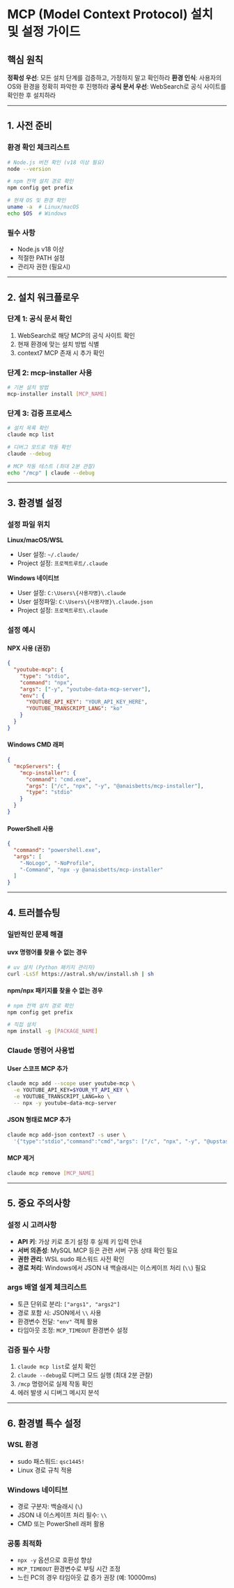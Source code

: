 
# MCP (Model Context Protocol) 설치 및 설정 가이드

## 핵심 원칙

**정확성 우선**: 모든 설치 단계를 검증하고, 가정하지 말고 확인하라
**환경 인식**: 사용자의 OS와 환경을 정확히 파악한 후 진행하라
**공식 문서 우선**: WebSearch로 공식 사이트를 확인한 후 설치하라

---

## 1. 사전 준비

### 환경 확인 체크리스트
```bash
# Node.js 버전 확인 (v18 이상 필요)
node --version

# npm 전역 설치 경로 확인
npm config get prefix

# 현재 OS 및 환경 확인
uname -a  # Linux/macOS
echo $OS  # Windows
```

### 필수 사항
- Node.js v18 이상
- 적절한 PATH 설정
- 관리자 권한 (필요시)

---

## 2. 설치 워크플로우

### 단계 1: 공식 문서 확인
1. WebSearch로 해당 MCP의 공식 사이트 확인
2. 현재 환경에 맞는 설치 방법 식별
3. context7 MCP 존재 시 추가 확인

### 단계 2: mcp-installer 사용
```bash
# 기본 설치 방법
mcp-installer install [MCP_NAME]
```

### 단계 3: 검증 프로세스
```bash
# 설치 목록 확인
claude mcp list

# 디버그 모드로 작동 확인
claude --debug

# MCP 작동 테스트 (최대 2분 관찰)
echo "/mcp" | claude --debug
```

---

## 3. 환경별 설정

### 설정 파일 위치
**Linux/macOS/WSL**
- User 설정: `~/.claude/`
- Project 설정: `프로젝트루트/.claude`

**Windows 네이티브**
- User 설정: `C:\Users\{사용자명}\.claude`
- User 설정파일: `C:\Users\{사용자명}\.claude.json`
- Project 설정: `프로젝트루트\.claude`

### 설정 예시

#### NPX 사용 (권장)
```json
{
  "youtube-mcp": {
    "type": "stdio",
    "command": "npx",
    "args": ["-y", "youtube-data-mcp-server"],
    "env": {
      "YOUTUBE_API_KEY": "YOUR_API_KEY_HERE",
      "YOUTUBE_TRANSCRIPT_LANG": "ko"
    }
  }
}
```

#### Windows CMD 래퍼
```json
{
  "mcpServers": {
    "mcp-installer": {
      "command": "cmd.exe",
      "args": ["/c", "npx", "-y", "@anaisbetts/mcp-installer"],
      "type": "stdio"
    }
  }
}
```

#### PowerShell 사용
```json
{
  "command": "powershell.exe",
  "args": [
    "-NoLogo", "-NoProfile",
    "-Command", "npx -y @anaisbetts/mcp-installer"
  ]
}
```

---

## 4. 트러블슈팅

### 일반적인 문제 해결

#### uvx 명령어를 찾을 수 없는 경우
```bash
# uv 설치 (Python 패키지 관리자)
curl -LsSf https://astral.sh/uv/install.sh | sh
```

#### npm/npx 패키지를 찾을 수 없는 경우
```bash
# npm 전역 설치 경로 확인
npm config get prefix

# 직접 설치
npm install -g [PACKAGE_NAME]
```

### Claude 명령어 사용법

#### User 스코프 MCP 추가
```bash
claude mcp add --scope user youtube-mcp \
  -e YOUTUBE_API_KEY=$YOUR_YT_API_KEY \
  -e YOUTUBE_TRANSCRIPT_LANG=ko \
  -- npx -y youtube-data-mcp-server
```

#### JSON 형태로 MCP 추가
```bash
claude mcp add-json context7 -s user \
  '{"type":"stdio","command":"cmd","args": ["/c", "npx", "-y", "@upstash/context7-mcp@latest"]}'
```

#### MCP 제거
```bash
claude mcp remove [MCP_NAME]
```

---

## 5. 중요 주의사항

### 설정 시 고려사항
- **API 키**: 가상 키로 초기 설정 후 실제 키 입력 안내
- **서버 의존성**: MySQL MCP 등은 관련 서버 구동 상태 확인 필요
- **권한 관리**: WSL sudo 패스워드 사전 확인
- **경로 처리**: Windows에서 JSON 내 백슬래시는 이스케이프 처리 (`\\`) 필요

### args 배열 설계 체크리스트
- 토큰 단위로 분리: `["args1", "args2"]`
- 경로 포함 시: JSON에서 `\\` 사용
- 환경변수 전달: `"env"` 객체 활용
- 타임아웃 조정: `MCP_TIMEOUT` 환경변수 설정

### 검증 필수 사항
1. `claude mcp list`로 설치 확인
2. `claude --debug`로 디버그 모드 실행 (최대 2분 관찰)
3. `/mcp` 명령어로 실제 작동 확인
4. 에러 발생 시 디버그 메시지 분석

---

## 6. 환경별 특수 설정

### WSL 환경
- sudo 패스워드: `qsc1445!`
- Linux 경로 규칙 적용

### Windows 네이티브
- 경로 구분자: 백슬래시 (`\`)
- JSON 내 이스케이프 처리 필수: `\\`
- CMD 또는 PowerShell 래퍼 활용

### 공통 최적화
- `npx -y` 옵션으로 호환성 향상
- `MCP_TIMEOUT` 환경변수로 부팅 시간 조정
- 느린 PC의 경우 타임아웃 값 증가 권장 (예: 10000ms)